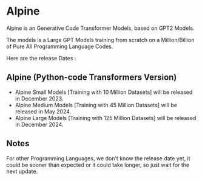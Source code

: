 # Alpine
Alpine is an Generative Code Transformer Models, based on GPT2 Models.

The models is a Large GPT Models training from scratch on a Million/Billion of Pure All Programming Language Codes.

Here are the release Dates :

## Alpine (Python-code Transformers Version)
- Alpine Small Models [Training with 10 Million Datasets] will be released in December 2023.
- Alpine Medium Models [Training with 45 Million Datasets] will be released in May 2024.
- Alpine Large Models [Training with 125 Million Datasets] will be released in December 2024.


## Notes
For other Programming Languages, we don't know the release date yet, it could be sooner than expected or it could take longer, so just wait for the next update.
  
